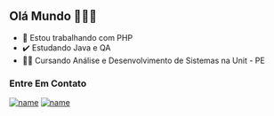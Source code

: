 ## Olá Mundo 👋:technologist:	

- :elephant: Estou trabalhando com PHP
- :heavy_check_mark: Estudando Java e QA
- :student: Cursando Análise e Desenvolvimento de Sistemas na Unit - PE


### Entre Em Contato

[![name](https://img.shields.io/badge/LinkedIn-0077B5?style=for-the-badge&logo=linkedin&logoColor=white)](https://www.linkedin.com/in/jo%C3%A3o-gabriel-melo-001/)
[![name](https://img.shields.io/badge/Gmail-D14836?style=for-the-badge&logo=gmail&logoColor=white)](mailto:joaomeloswe@gmail.com)
